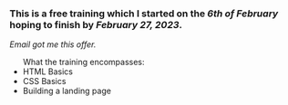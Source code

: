 <h3> This is a free training which I started on the <i> 6th of February</i> hoping to finish by <i>February 27, 2023</i>.</h3>
<i> Email got me this offer. </i>

<ul>
What the training encompasses:
<li> HTML Basics </li>
<li> CSS Basics </li>
<li> Building a landing page
</ul>


